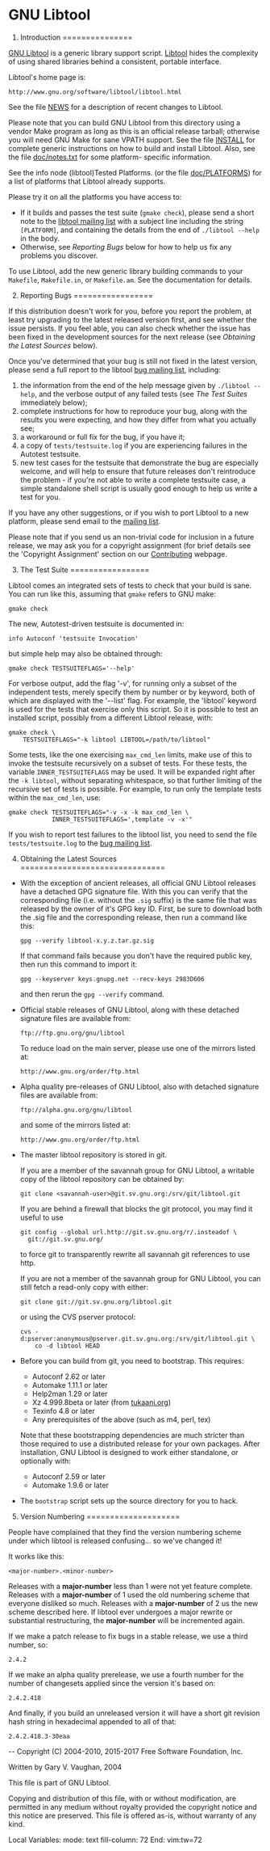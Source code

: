 # GNU Libtool

1. Introduction
===============

[GNU Libtool][libtool] is a generic library support script.
[Libtool][] hides the complexity of using shared libraries behind a
consistent, portable interface.

Libtool's home page is:

    http://www.gnu.org/software/libtool/libtool.html

See the file [NEWS][] for a description of recent changes to Libtool.

Please note that you can build GNU Libtool from this directory using a
vendor Make program as long as this is an official release tarball;
otherwise you will need GNU Make for sane VPATH support.  See the file
[INSTALL][] for complete generic instructions on how to build and install
Libtool.  Also, see the file [doc/notes.txt][notes] for some platform-
specific information.

See the info node (libtool)Tested Platforms. (or the file
[doc/PLATFORMS][platforms]) for a list of platforms that Libtool already
supports.

Please try it on all the platforms you have access to:

 * If it builds and passes the test suite (`gmake check`), please send
   a short note to the [libtool mailing list][libtool list] with a
   subject line including the string `[PLATFORM]`, and containing the
   details from the end of `./libtool --help` in the body.
 * Otherwise, see _Reporting Bugs_ below for how to help us fix any
   problems you discover.

To use Libtool, add the new generic library building commands to your
`Makefile`, `Makefile.in`, or `Makefile.am`.  See the documentation for
details.

[install]: http://git.savannah.gnu.org/cgit/libtool.git/tree/INSTALL
[libtool]: http://www.gnu.org/s/libtool
[libtool list]: mailto:libtool@gnu.org
[news]: http://git.savannah.gnu.org/cgit/libtool.git/tree/NEWS
[notes]: http://git.savannah.gnu.org/cgit/libtool.git/tree/doc/notes.texi
[platforms]: http://git.savannah.gnu.org/cgit/libtool.git/tree/doc/PLATFORMS


2. Reporting Bugs
=================

If this distribution doesn't work for you, before you report the
problem, at least try upgrading to the latest released version first,
and see whether the issue persists.  If you feel able, you can also
check whether the issue has been fixed in the development sources for
the next release (see _Obtaining the Latest Sources_ below).

Once you've determined that your bug is still not fixed in the latest
version, please send a full report to the libtool [bug mailing list][],
including:

  1. the information from the end of the help message given by
     `./libtool --help`, and the verbose output of any failed tests
     (see _The Test Suites_ immediately below);
  2. complete instructions for how to reproduce your bug, along with
     the results you were expecting, and how they differ from what you
     actually see;
  3. a workaround or full fix for the bug, if you have it;
  4. a copy of `tests/testsuite.log` if you are experiencing failures
     in the Autotest testsuite.
  5. new test cases for the testsuite that demonstrate the bug are
     especially welcome, and will help to ensure that future releases
     don't reintroduce the problem - if you're not able to write a
     complete testsuite case, a simple standalone shell script is
     usually good enough to help us write a test for you.

If you have any other suggestions, or if you wish to port Libtool to a
new platform, please send email to the [mailing list][libtool list].

Please note that if you send us an non-trivial code for inclusion in a
future release, we may ask you for a copyright assignment (for brief
details see the 'Copyright Assignment' section on our
[Contributing][contribute] webpage.

[bug mailing list]: mailto:bug-libtool@gnu.org
[contribute]: http://www.gnu.org/software/libtool/contribute.html


3. The Test Suite
=================

Libtool comes an integrated sets of tests to check that your build
is sane.  You can run like this, assuming that `gmake` refers to GNU
make:

    gmake check

The new, Autotest-driven testsuite is documented in:

    info Autoconf 'testsuite Invocation'

but simple help may also be obtained through:

    gmake check TESTSUITEFLAGS='--help'

For verbose output, add the flag '-v', for running only a subset of the
independent tests, merely specify them by number or by keyword, both of
which are displayed with the '--list' flag.  For example, the 'libtool'
keyword is used for the tests that exercise only this script.  So it is
possible to test an installed script, possibly from a different Libtool
release, with:

    gmake check \
        TESTSUITEFLAGS="-k libtool LIBTOOL=/path/to/libtool"

Some tests, like the one exercising `max_cmd_len` limits, make use of
this to invoke the testsuite recursively on a subset of tests.  For these
tests, the variable `INNER_TESTSUITEFLAGS` may be used.  It will be
expanded right after the `-k libtool`, without separating whitespace, so
that further limiting of the recursive set of tests is possible.  For
example, to run only the template tests within the `max_cmd_len`, use:

    gmake check TESTSUITEFLAGS="-v -x -k max_cmd_len \
                INNER_TESTSUITEFLAGS=',template -v -x'"

If you wish to report test failures to the libtool list, you need to
send the file `tests/testsuite.log` to the [bug mailing list][].


4. Obtaining the Latest Sources
===============================

* With the exception of ancient releases, all official GNU Libtool
  releases have a detached GPG signature file.  With this you can verify
  that the corresponding file (i.e. without the `.sig` suffix) is the
  same file that was released by the owner of it's GPG key ID.  First,
  be sure to download both the .sig file and the corresponding release,
  then run a command like this:

      gpg --verify libtool-x.y.z.tar.gz.sig

  If that command fails because you don't have the required public key,
  then run this command to import it:

      gpg --keyserver keys.gnupg.net --recv-keys 2983D606

  and then rerun the `gpg --verify` command.

* Official stable releases of GNU Libtool, along with these detached
  signature files are available from:

      ftp://ftp.gnu.org/gnu/libtool

  To reduce load on the main server, please use one of the mirrors
  listed at:

      http://www.gnu.org/order/ftp.html

* Alpha quality pre-releases of GNU Libtool, also with detached
  signature files are available from:

      ftp://alpha.gnu.org/gnu/libtool

  and some of the mirrors listed at:

      http://www.gnu.org/order/ftp.html

* The master libtool repository is stored in git.

  If you are a member of the savannah group for GNU Libtool, a writable
  copy of the libtool repository can be obtained by:

      git clone <savannah-user>@git.sv.gnu.org:/srv/git/libtool.git

  If you are behind a firewall that blocks the git protocol, you may
  find it useful to use

      git config --global url.http://git.sv.gnu.org/r/.insteadof \
        git://git.sv.gnu.org/

  to force git to transparently rewrite all savannah git references to
  use http.

  If you are not a member of the savannah group for GNU Libtool, you can
  still fetch a read-only copy with either:

      git clone git://git.sv.gnu.org/libtool.git

  or using the CVS pserver protocol:

      cvs -d:pserver:anonymous@pserver.git.sv.gnu.org:/srv/git/libtool.git \
          co -d libtool HEAD

* Before you can build from git, you need to bootstrap.  This requires:
  - Autoconf 2.62 or later
  - Automake 1.11.1 or later
  - Help2man 1.29 or later
  - Xz 4.999.8beta or later (from [tukaani.org](http://tukaani.org/xz))
  - Texinfo 4.8 or later
  - Any prerequisites of the above (such as m4, perl, tex)

  Note that these bootstrapping dependencies are much stricter than
  those required to use a distributed release for your own packages.
  After installation, GNU Libtool is designed to work either standalone,
  or optionally with:
  - Autoconf 2.59 or later
  - Automake 1.9.6 or later

* The `bootstrap` script sets up the source directory for you to hack.


5. Version Numbering
====================

People have complained that they find the version numbering scheme under
which libtool is released confusing... so we've changed it!

It works like this:

    <major-number>.<minor-number>

Releases with a **major-number** less than 1 were not yet feature
complete.  Releases with a **major-number** of 1 used the old numbering
scheme that everyone disliked so much.  Releases with a **major-number**
of 2 us the new scheme described here.  If libtool ever undergoes a
major rewrite or substantial restructuring, the **major-number** will be
incremented again.

If we make a patch release to fix bugs in a stable release, we use a
third number, so:

    2.4.2

If we make an alpha quality prerelease, we use a fourth number for the
number of changesets applied since the version it's based on:

    2.4.2.418

And finally, if you build an unreleased version it will have a short git
revision hash string in hexadecimal appended to all of that:

    2.4.2.418.3-30eaa

--
  Copyright (C) 2004-2010, 2015-2017 Free Software Foundation, Inc.

  Written by Gary V. Vaughan, 2004

  This file is part of GNU Libtool.

Copying and distribution of this file, with or without modification,
are permitted in any medium without royalty provided the copyright
notice and this notice are preserved.  This file is offered as-is,
without warranty of any kind.


Local Variables:
mode: text
fill-column: 72
End:
vim:tw=72
